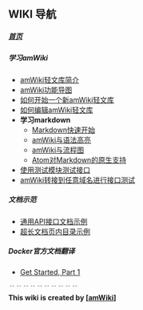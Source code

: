 
## WIKI 导航

##### [首页](/baggiowangyu/bgPrivateKnowledgeBase/wiki)

##### 学习amWiki
- [amWiki轻文库简介](/baggiowangyu/bgPrivateKnowledgeBase/wiki/amWiki轻文库简介 "amWiki轻文库简介")
- [amWiki功能导图](/baggiowangyu/bgPrivateKnowledgeBase/wiki/amWiki功能导图 "amWiki功能导图")
- [如何开始一个新amWiki轻文库](/baggiowangyu/bgPrivateKnowledgeBase/wiki/如何开始一个新amWiki轻文库 "如何开始一个新amWiki轻文库")
- [如何编辑amWiki轻文库](/baggiowangyu/bgPrivateKnowledgeBase/wiki/如何编辑amWiki轻文库 "如何编辑amWiki轻文库")
- **学习markdown**
    - [Markdown快速开始](/baggiowangyu/bgPrivateKnowledgeBase/wiki/Markdown快速开始 "Markdown快速开始")
    - [amWiki与语法高亮](/baggiowangyu/bgPrivateKnowledgeBase/wiki/amWiki与语法高亮 "amWiki与语法高亮")
    - [amWiki与流程图](/baggiowangyu/bgPrivateKnowledgeBase/wiki/amWiki与流程图 "amWiki与流程图")
    - [Atom对Markdown的原生支持](/baggiowangyu/bgPrivateKnowledgeBase/wiki/Atom对Markdown的原生支持 "Atom对Markdown的原生支持")
- [使用测试模块测试接口](/baggiowangyu/bgPrivateKnowledgeBase/wiki/使用测试模块测试接口 "使用测试模块测试接口")
- [amWiki转接到任意域名进行接口测试](/baggiowangyu/bgPrivateKnowledgeBase/wiki/amWiki转接到任意域名进行接口测试 "amWiki转接到任意域名进行接口测试")

##### 文档示范
- [通用API接口文档示例](/baggiowangyu/bgPrivateKnowledgeBase/wiki/通用API接口文档示例 "通用API接口文档示例")
- [超长文档页内目录示例](/baggiowangyu/bgPrivateKnowledgeBase/wiki/超长文档页内目录示例 "超长文档页内目录示例")

##### Docker官方文档翻译
- [Get Started, Part 1](/baggiowangyu/bgPrivateKnowledgeBase/wiki/Get%20Started,%20Part%201 "Get Started, Part 1")


﹊﹊﹊﹊﹊﹊﹊﹊﹊﹊  
**This wiki is created by [[amWiki](https://amwiki.org)]**
